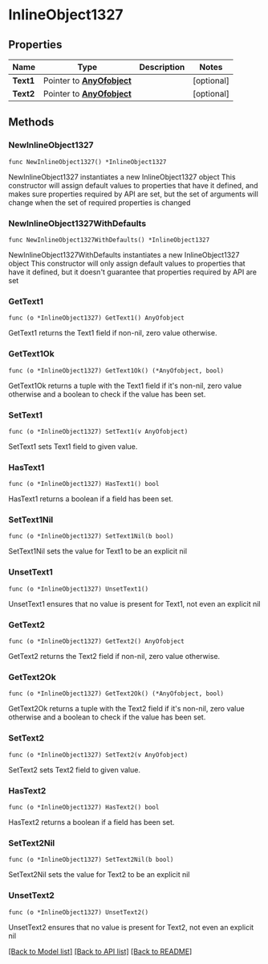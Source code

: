 # InlineObject1327

## Properties

Name | Type | Description | Notes
------------ | ------------- | ------------- | -------------
**Text1** | Pointer to [**AnyOfobject**](anyOf&lt;object&gt;.md) |  | [optional] 
**Text2** | Pointer to [**AnyOfobject**](anyOf&lt;object&gt;.md) |  | [optional] 

## Methods

### NewInlineObject1327

`func NewInlineObject1327() *InlineObject1327`

NewInlineObject1327 instantiates a new InlineObject1327 object
This constructor will assign default values to properties that have it defined,
and makes sure properties required by API are set, but the set of arguments
will change when the set of required properties is changed

### NewInlineObject1327WithDefaults

`func NewInlineObject1327WithDefaults() *InlineObject1327`

NewInlineObject1327WithDefaults instantiates a new InlineObject1327 object
This constructor will only assign default values to properties that have it defined,
but it doesn't guarantee that properties required by API are set

### GetText1

`func (o *InlineObject1327) GetText1() AnyOfobject`

GetText1 returns the Text1 field if non-nil, zero value otherwise.

### GetText1Ok

`func (o *InlineObject1327) GetText1Ok() (*AnyOfobject, bool)`

GetText1Ok returns a tuple with the Text1 field if it's non-nil, zero value otherwise
and a boolean to check if the value has been set.

### SetText1

`func (o *InlineObject1327) SetText1(v AnyOfobject)`

SetText1 sets Text1 field to given value.

### HasText1

`func (o *InlineObject1327) HasText1() bool`

HasText1 returns a boolean if a field has been set.

### SetText1Nil

`func (o *InlineObject1327) SetText1Nil(b bool)`

 SetText1Nil sets the value for Text1 to be an explicit nil

### UnsetText1
`func (o *InlineObject1327) UnsetText1()`

UnsetText1 ensures that no value is present for Text1, not even an explicit nil
### GetText2

`func (o *InlineObject1327) GetText2() AnyOfobject`

GetText2 returns the Text2 field if non-nil, zero value otherwise.

### GetText2Ok

`func (o *InlineObject1327) GetText2Ok() (*AnyOfobject, bool)`

GetText2Ok returns a tuple with the Text2 field if it's non-nil, zero value otherwise
and a boolean to check if the value has been set.

### SetText2

`func (o *InlineObject1327) SetText2(v AnyOfobject)`

SetText2 sets Text2 field to given value.

### HasText2

`func (o *InlineObject1327) HasText2() bool`

HasText2 returns a boolean if a field has been set.

### SetText2Nil

`func (o *InlineObject1327) SetText2Nil(b bool)`

 SetText2Nil sets the value for Text2 to be an explicit nil

### UnsetText2
`func (o *InlineObject1327) UnsetText2()`

UnsetText2 ensures that no value is present for Text2, not even an explicit nil

[[Back to Model list]](../README.md#documentation-for-models) [[Back to API list]](../README.md#documentation-for-api-endpoints) [[Back to README]](../README.md)


